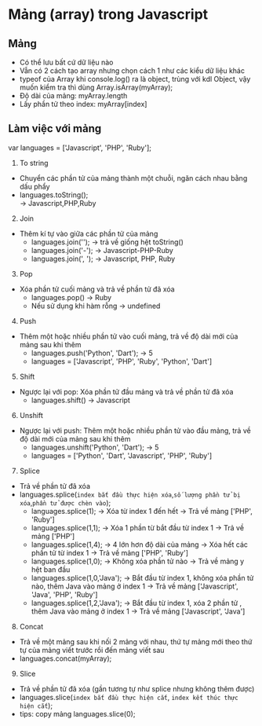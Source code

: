 # Mảng (array) trong Javascript

## Mảng
- Có thể lưu bất cứ dữ liệu nào
- Vẫn có 2 cách tạo array nhưng chọn cách 1 như các kiểu dữ liệu khác
- typeof của Array khi console.log() ra là object, trùng với kdl Object, vậy muốn kiểm tra thì dùng Array.isArray(myArray);
- Độ dài của mảng: myArray.length
- Lấy phần tử theo index: myArray[index]

## Làm việc với mảng
var languages = ['Javascript', 'PHP', 'Ruby'];

1. To string
- Chuyển các phần tử của mảng thành một chuỗi, ngăn cách nhau bằng dấu phẩy
- languages.toString();<br>
-> Javascript,PHP,Ruby

2. Join
- Thêm kí tự vào giữa các phần tử của mảng
    - languages.join(''); -> trả về giống hệt toString()
    - languages.join('-'); -> Javascript-PHP-Ruby
    - languages.join(', '); -> Javascript, PHP, Ruby

3. Pop
- Xóa phần tử cuối mảng và trả về phần tử đã xóa
    - languages.pop() -> Ruby
    - Nếu sử dụng khi hàm rỗng -> undefined

4. Push
- Thêm một hoặc nhiều phần tử vào cuối mảng, trả về độ dài mới của mảng sau khi thêm
    - languages.push('Python', 'Dart'); -> 5
    - languages = ['Javascript', 'PHP', 'Ruby', 'Python', 'Dart']

5. Shift
- Ngược lại với pop: Xóa phần tử đầu mảng và trả về phần tử đã xóa
    - languages.shift() -> Javascript

6. Unshift
- Ngược lại với push: Thêm một hoặc nhiều phần tử vào đầu mảng, trả về độ dài mới của mảng sau khi thêm
    - languages.unshift('Python', 'Dart'); -> 5
    - languages = ['Python', 'Dart', 'Javascript', 'PHP', 'Ruby']

7. Splice
- Trả về phần tử đã xóa
- languages.splice(`index bắt đầu thực hiện xóa`,`số lượng phần tử bị xóa`,`phần tử được chèn vào`);
    - languages.splice(1); -> Xóa từ index 1 đến hết -> Trả về mảng ['PHP', 'Ruby']
    - languages.splice(1,1); -> Xóa 1 phần từ bắt đầu từ index 1 -> Trả về mảng ['PHP']
    - languages.splice(1,4); -> 4 lớn hơn độ dài của mảng -> Xóa hết các phần tử từ index 1 -> Trả về mảng ['PHP', 'Ruby']
    - languages.splice(1,0); -> Không xóa phần tử nào -> Trả về mảng y hệt ban đầu
    - languages.splice(1,0,'Java'); -> Bắt đầu từ index 1, không xóa phần tử nào, thêm Java vào mảng ở index 1 -> Trả về mảng ['Javascript', 'Java', 'PHP', 'Ruby']
    - languages.splice(1,2,'Java'); -> Bắt đầu từ index 1, xóa 2 phần tử , thêm Java vào mảng ở index 1 -> Trả về mảng ['Javascript', 'Java']

8. Concat
- Trả về một mảng sau khi nối 2 mảng với nhau, thứ tự mảng mới theo thứ tự của mảng viết trước rồi đến mảng viết sau
- languages.concat(myArray);

9. Slice
- Trả về phần tử đã xóa (gần tương tự như splice nhưng không thêm được)
- languages.slice(`index bắt đầu thực hiện cắt`, `index kết thúc thực hiện cắt`);
- tips: copy mảng languages.slice(0);